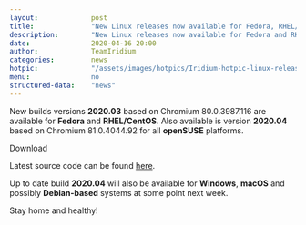 ```yaml
---
layout: 			post
title:  			"New Linux releases now available for Fedora, RHEL/CentOS and openSUSE"
description: 		"New Linux releases now available for Fedora and RHEL/CentOS as well as openSUSE."
date:	 			2020-04-16 20:00
author:				TeamIridium
categories:			news
hotpic:				"/assets/images/hotpics/Iridium-hotpic-linux-release-2020.03.png"
menu: 				no
structured-data:	"news"
---
```

New builds versions **2020.03** based on Chromium 80.0.3987.116 are available for **Fedora** and **RHEL/CentOS**. 
Also available is version **2020.04** based on Chromium 81.0.4044.92 for all **openSUSE** platforms.   

<a id="download-parser2" class="button download" title="download Iridium Browser">Download</a>

Latest source code can be found [here](https://iridiumbrowser.de/downloads/source "check out latest Source Code").

Up to date build **2020.04** will also be available for **Windows**, **macOS** and possibly **Debian-based** systems at some point next week.

Stay home and healthy!